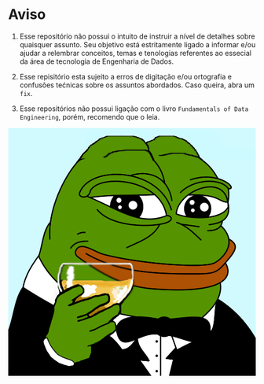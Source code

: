 # Aviso
1. Esse repositório não possui o intuito de instruir a nível de detalhes sobre quaisquer assunto. Seu objetivo está estritamente ligado a informar e/ou ajudar a relembrar conceitos, temas e tenologias referentes ao essecial da área de tecnologia de Engenharia de Dados.

2. Esse repisitório esta sujeito a erros de digitação e/ou ortografia e confusões tećnicas sobre os assuntos abordados. Caso queira, abra um `fix`.
3. Esse repositórios não possui ligação com o livro `Fundamentals of Data Engineering`, porém, recomendo que o leia.

![](images/pepe_1.png)
